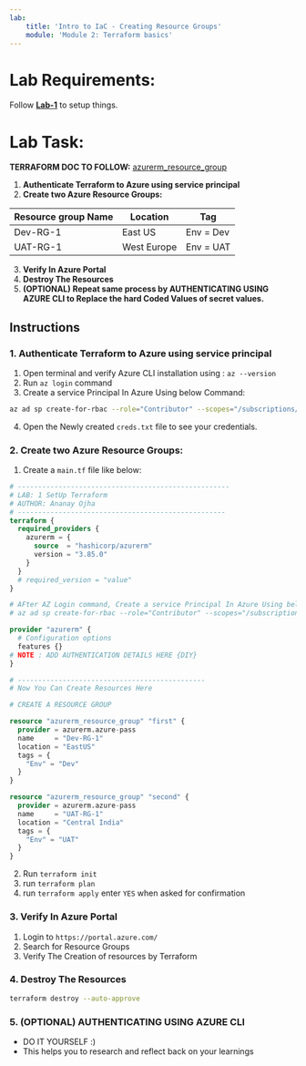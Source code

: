 ```yaml
---
lab:
    title: 'Intro to IaC - Creating Resource Groups'
    module: 'Module 2: Terraform basics'
---
```


# Lab Requirements:
Follow **[Lab-1](https://trainer-aj.github.io/Azure-DevOps-Terraform-Labs/Instructions/0-Lab_Setup_Env.html)** to setup things. 

# Lab Task:
**TERRAFORM DOC TO FOLLOW:** [azurerm_resource_group](https://registry.terraform.io/providers/hashicorp/azurerm/latest/docs/resources/resource_group)
1. **Authenticate Terraform to Azure using service principal**
2. **Create two Azure Resource Groups:**
   
| Resource group Name | Location | Tag |
| ------------------| --------| ------|
| Dev-RG-1 | East US| Env = Dev |
| UAT-RG-1| West Europe| Env = UAT |

3. **Verify In Azure Portal** 
4. **Destroy The Resources**
5. **(OPTIONAL) Repeat same process by AUTHENTICATING USING AZURE CLI to Replace the hard Coded Values of secret values.**

## Instructions
### 1. Authenticate Terraform to Azure using service principal
1. Open terminal and verify Azure CLI installation using : `az --version`
2. Run `az login` command
3. Create a service Principal In Azure Using below Command:
```sh
az ad sp create-for-rbac --role="Contributor" --scopes="/subscriptions/Your-Subscription-ID-Here" > creds.txt
```
4. Open the Newly created `creds.txt` file to see your credentials.
   
### 2. Create two Azure Resource Groups:
1. Create a `main.tf` file like below:
   
```tf
# ----------------------------------------------------
# LAB: 1 SetUp Terraform 
# AUTHOR: Ananay Ojha
# ---------------------------------------------------
terraform {
  required_providers {
    azurerm = {
      source  = "hashicorp/azurerm"
      version = "3.85.0"
    }
  }
  # required_version = "value"
}

# AFter AZ Login command, Create a service Principal In Azure Using below Command
# az ad sp create-for-rbac --role="Contributor" --scopes="/subscriptions/20000000-0000-0000-0000-000000000000"

provider "azurerm" {
  # Configuration options
  features {}
# NOTE : ADD AUTHENTICATION DETAILS HERE {DIY}
}

# ----------------------------------------------
# Now You Can Create Resources Here

# CREATE A RESOURCE GROUP

resource "azurerm_resource_group" "first" {
  provider = azurerm.azure-pass
  name     = "Dev-RG-1"
  location = "EastUS"
  tags = {
    "Env" = "Dev"
  }
}

resource "azurerm_resource_group" "second" {
  provider = azurerm.azure-pass
  name     = "UAT-RG-1"
  location = "Central India"
  tags = {
    "Env" = "UAT"
  }
}

```
2. Run `terraform init`
3. run `terraform plan`
4. run `terraform apply` enter `YES` when asked for confirmation

### 3. Verify In Azure Portal 
1. Login to `https://portal.azure.com/`
2. Search for Resource Groups
3. Verify The Creation of resources by Terraform 

### 4. Destroy The Resources
```sh
terraform destroy --auto-approve
```

### 5. (OPTIONAL) AUTHENTICATING USING AZURE CLI
- DO IT YOURSELF :)
- This helps you to research and reflect back on your learnings






